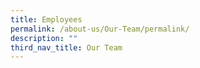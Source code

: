 ```yaml
---
title: Employees
permalink: /about-us/Our-Team/permalink/
description: ""
third_nav_title: Our Team
---
```

